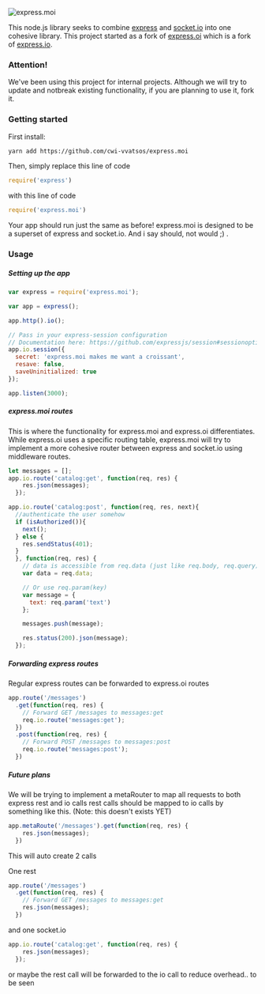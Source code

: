 ![express.moi](https://i.ibb.co/WpqVSnW/expressmoi.png)

This node.js library seeks to combine [express](http://expressjs.com) and [socket.io](socket.io) into one cohesive library. This project started as a fork of [express.oi](https://github.com/sibartlett/express.oi) which is a fork of [express.io](https://github.com/techpines/express.io).

### Attention!

We've been using this project for internal projects. Although we will try to update and notbreak existing functionality, if you are planning to use it, fork it.

### Getting started

First install:

```sh
yarn add https://github.com/cwi-vvatsos/express.moi
```

Then, simply replace this line of code

```js
require('express')
```

with this line of code

```js
require('express.moi')
```
Your app should run just the same as before! express.moi is designed to be a superset of express and socket.io.
And i say should, not would ;) .

### Usage

##### Setting up the app

```js
var express = require('express.moi');

var app = express();

app.http().io();

// Pass in your express-session configuration
// Documentation here: https://github.com/expressjs/session#sessionoptions
app.io.session({
  secret: 'express.moi makes me want a croissant',
  resave: false,
  saveUninitialized: true
});

app.listen(3000);
```

##### express.moi routes

This is where the functionality for express.moi and express.oi differentiates. While express.oi uses a specific routing table, express.moi will try to implement a more cohesive router between express and socket.io using middleware routes. 
```js
let messages = [];
app.io.route('catalog:get', function(req, res) {
    res.json(messages);
  });

app.io.route('catalog:post', function(req, res, next){
  //authenticate the user somehow
  if (isAuthorized()){
    next();
  } else {
    res.sendStatus(401);
  }
  }, function(req, res) {
    // data is accessible from req.data (just like req.body, req.query)
    var data = req.data;

    // Or use req.param(key)
    var message = {
      text: req.param('text')
    };

    messages.push(message);

    res.status(200).json(message);
  });
```

##### Forwarding express routes

Regular express routes can be forwarded to express.oi routes

```js
app.route('/messages')
  .get(function(req, res) {
    // Forward GET /messages to messages:get
    req.io.route('messages:get');
  })
  .post(function(req, res) {
    // Forward POST /messages to messages:post
    req.io.route('messages:post');
  })
```

##### Future plans

We will be trying to implement a metaRouter to map all requests to both express rest and io calls
rest calls should be mapped to io calls by something like this. (Note: this doesn't exists YET)
```js
app.metaRoute('/messages').get(function(req, res) {
    res.json(messages);
  })  
```
This will auto create 2 calls

One rest
```js
app.route('/messages')
  .get(function(req, res) {
    // Forward GET /messages to messages:get
    res.json(messages);
  })
```
and one socket.io
```js
app.io.route('catalog:get', function(req, res) {
    res.json(messages);
  });
```

or maybe the rest call will be forwarded to the io call to reduce overhead.. to be seen
